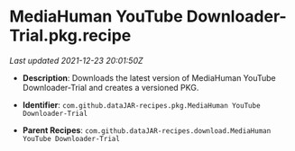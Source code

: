 # MediaHuman YouTube Downloader-Trial.pkg.recipe

_Last updated 2021-12-23 20:01:50Z_

- **Description**: Downloads the latest version of MediaHuman YouTube Downloader-Trial and creates a versioned PKG.

- **Identifier**: `com.github.dataJAR-recipes.pkg.MediaHuman YouTube Downloader-Trial`

- **Parent Recipes**: `com.github.dataJAR-recipes.download.MediaHuman YouTube Downloader-Trial`
